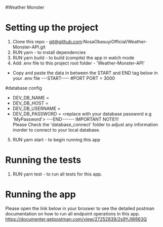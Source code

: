 #Weather Monster

# Setting up the project
1. Clone this repo - git@github.com:NosaObasuyiOfficial/Weather-Monster-API.git
2. RUN yarn - to install dependencies
3. RUN yarn build - to build (compile) the app in watch mode
4. Add .env file to this project root folder - 'Weather-Monster-API'
- Copy and paste the data in between the START and END tag below in your .env file
---START----
#PORT
PORT = 3000

#database config
- DEV_DB_NAME = <relace with your database name e.g weather_monster>
- DEV_DB_HOST = <replace with your database localhost e.g localhost>
- DEV_DB_USERNAME = <replace with your database username e.g postgres>
- DEV_DB_PASSWORD = <replace with your database password e.g 'MyPassword'> 
---END------
IMPORTANT NOTE!!!  
Please Check the 'database_connect' folder to adjust any information inorder to connect to your local database.

5. RUN yarn start - to begin running this app

# Running the tests
1. RUN yarn test - to run all tests for this app.

# Running the app
Please open the link below in your broswer to see the detailed postman documentation on how to run all endpoint operations in this app.
https://documenter.getpostman.com/view/27252839/2s9YJW663Q
